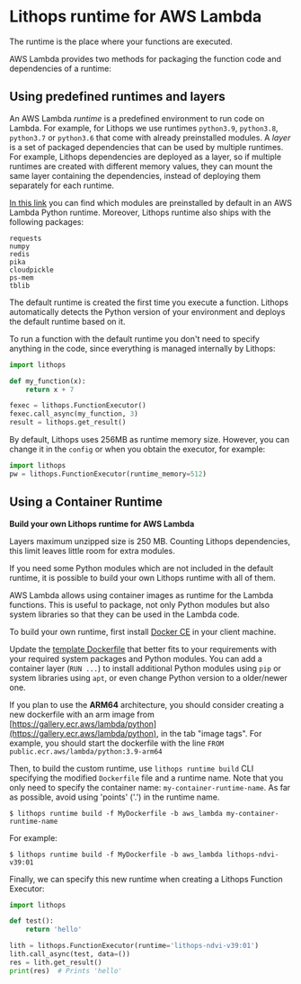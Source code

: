 # Lithops runtime for AWS Lambda

The runtime is the place where your functions are executed.

AWS Lambda provides two methods for packaging the function code and dependencies of a runtime:

## Using predefined **runtimes** and **layers**
An AWS Lambda *runtime* is a predefined environment to run code on Lambda. For example, for Lithops we use runtimes `python3.9`, `python3.8`, `python3.7` or `python3.6` that come with already preinstalled modules. A *layer* is a set of packaged dependencies that can be used by multiple runtimes. For example, Lithops dependencies are deployed as a layer, so if multiple runtimes are created with different memory values, they can mount the same layer containing the dependencies, instead
of deploying them separately for each runtime.

[In this link](https://gist.github.com/gene1wood/4a052f39490fae00e0c3#gistcomment-3131227) you can find which modules are preinstalled by default in an AWS Lambda Python runtime. Moreover, Lithops runtime also ships with the following packages:

```
requests
numpy
redis
pika
cloudpickle
ps-mem
tblib
```

The default runtime is created the first time you execute a function. Lithops automatically detects the Python version of your environment and deploys the default runtime based on it.

To run a function with the default runtime you don't need to specify anything in the code, since everything is managed internally by Lithops:

```python
import lithops

def my_function(x):
    return x + 7

fexec = lithops.FunctionExecutor()
fexec.call_async(my_function, 3)
result = lithops.get_result()
```

By default, Lithops uses 256MB as runtime memory size. However, you can change it in the `config` or when you obtain the executor, for example:

```python
import lithops
pw = lithops.FunctionExecutor(runtime_memory=512)
```

## Using a Container Runtime

**Build your own Lithops runtime for AWS Lambda**

Layers maximum unzipped size is 250 MB. Counting Lithops dependencies, this limit leaves little room for extra modules.

If you need some Python modules which are not included in the default runtime, it is possible to build your own Lithops runtime with all of them.

AWS Lambda allows using container images as runtime for the Lambda functions. This is useful to package, not only Python modules but also system libraries
so that they can be used in the Lambda code.

To build your own runtime, first install [Docker CE](https://docs.docker.com/get-docker/) in your client machine.

Update the [template Dockerfile](Dockerfile) that better fits to your requirements with your required system packages and Python modules.
You can add a container layer (`RUN ...`) to install additional Python modules using `pip` or system libraries using `apt`, or even change Python version to a older/newer one.

If you plan to use the **ARM64** architecture, you should consider creating a new dockerfile with an arm image from [https://gallery.ecr.aws/lambda/python](https://gallery.ecr.aws/lambda/python), in the tab "image tags". For example, you should start the dockerfile with the line `FROM public.ecr.aws/lambda/python:3.9-arm64`	

Then, to build the custom runtime, use `lithops runtime build` CLI specifying the modified `Dockerfile` file and a runtime name. 
Note that you only need to specify the container name: `my-container-runtime-name`. 
As far as possible, avoid using 'points' ('.') in the runtime name.

```
$ lithops runtime build -f MyDockerfile -b aws_lambda my-container-runtime-name
```

For example:

```
$ lithops runtime build -f MyDockerfile -b aws_lambda lithops-ndvi-v39:01
```

Finally, we can specify this new runtime when creating a Lithops Function Executor:

```python
import lithops

def test():
    return 'hello'

lith = lithops.FunctionExecutor(runtime='lithops-ndvi-v39:01')
lith.call_async(test, data=())
res = lith.get_result()
print(res)  # Prints 'hello'
```
